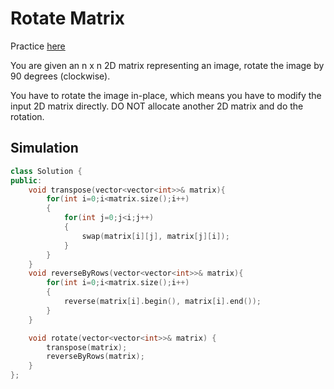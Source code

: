 # Rotate Matrix

Practice [here](https://leetcode.com/problems/rotate-image/description/)

You are given an n x n 2D matrix representing an image, rotate the image by 90 degrees (clockwise).

You have to rotate the image in-place, which means you have to modify the input 2D matrix directly. DO NOT allocate another 2D matrix and do the rotation.

## Simulation
```cpp
class Solution {
public:
    void transpose(vector<vector<int>>& matrix){
        for(int i=0;i<matrix.size();i++)
        {
            for(int j=0;j<i;j++)
            {
                swap(matrix[i][j], matrix[j][i]);
            }
        }
    }
    void reverseByRows(vector<vector<int>>& matrix){
        for(int i=0;i<matrix.size();i++)
        {
            reverse(matrix[i].begin(), matrix[i].end());
        }
    }

    void rotate(vector<vector<int>>& matrix) {
        transpose(matrix);
        reverseByRows(matrix);
    }
};
```